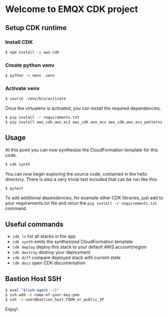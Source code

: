 
# Welcome to EMQX CDK project

## Setup CDK runtime

### Install CDK

``` sh
$ npm install -g aws-cdk
```

### Create python venv

``` sh
$ python -m venv .venv
```

### Activate venv

``` sh
$ source .venv/bin/activate
```

Once the virtualenv is activated, you can install the required dependencies.

``` sh
$ pip install -r requirements.txt
$ pip install aws_cdk.aws_ec2 aws_cdk.aws_ecs aws_cdk.aws_ecs_patterns
```

## Usage

At this point you can now synthesize the CloudFormation template for this code.

``` sh
$ cdk synth
```

You can now begin exploring the source code, contained in the hello directory.
There is also a very trivial test included that can be run like this:

``` sh
$ pytest
```

To add additional dependencies, for example other CDK libraries, just add to
your requirements.txt file and rerun the `pip install -r requirements.txt`
command.

## Useful commands

 * `cdk ls`          list all stacks in the app
 * `cdk synth`       emits the synthesized CloudFormation template
 * `cdk deploy`      deploy this stack to your default AWS account/region
 * `cdk destroy`        destroy your deployment
 * `cdk diff`        compare deployed stack with current state
 * `cdk docs`        open CDK documentation
 
## Bastion Host SSH

``` sh
$ eval "$(ssh-agent -s)"
$ ssh-add -K name-of-your-key.pem
$ ssh -A user@bastion_host_FQDN_or_public_IP
```

Enjoy!
